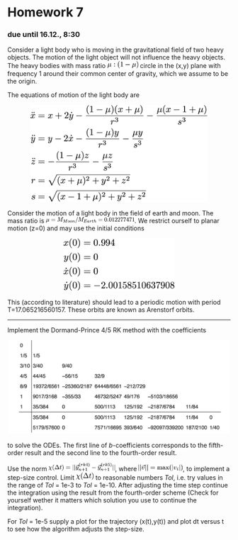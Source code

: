 # Homework 7
### due until 16.12., 8:30

Consider a light body who is moving in the gravitational field of two heavy objects. The motion of the light object will not influence the heavy objects.
The heavy bodies with mass ratio <img src="stuffy_stuff/f1.png" width="70"> circle in the (x,y) plane with frequency 1 around their common center of gravity, which we assume to be the origin.

The equations of motion of the light body are

<p align="center">
<img src="stuffy_stuff/f2.png" width="400">
</p>

Consider the motion of a light body in the field of earth and moon. The mass ratio is <img src="stuffy_stuff/f3.png" width="200">. We restrict ourself to planar motion (z=0) and may use the initial conditions

<p align="center">
<img src="stuffy_stuff/f4.png" width="250">
</p>

This (according to literature) should lead to a periodic motion with period T=17.065216560157.
These orbits are known as Arenstorf orbits.

***
Implement the Dormand-Prince 4/5 RK method with the coefficients

<p align="center">
<img src="stuffy_stuff/rk.png" width="500">
</p>

to solve the ODEs. The first line of *b*-coefficients corresponds to the fifth-order result and the second line to the fourth-order result.

Use the norm <img src="stuffy_stuff/f5.png" width="150">, where <img src="stuffy_stuff/f6.png" width="100">, to implement a step-size control. Limit
<img src="stuffy_stuff/f7.png" width="40"> to reasonable numbers *Tol*, i.e. try values in the range of *Tol* = 1e-3 to *Tol* = 1e-10.
After adjusting the time step continue the integration using the result from the fourth-order scheme (Check for yourself wether it matters which solution you use to continue the integration).


For *Tol* = 1e-5 supply a plot for the trajectory (x(t),y(t)) and plot dt versus t to see how the algorithm adjusts the step-size.
